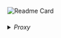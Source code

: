 ![Readme Card](https://github-readme-stats.vercel.app/api/pin?username=kako13&repo=design-patterns&show_icons=true&theme=codeSTACKr&hide_border=true&bg_color=00000000)

####

<details>
  <summary><i>Proxy</i></summary>
<ol>
<ln><details>
    <summary>Proxy Estático</summary>
<ol>

### Cenário

Temos a seguinte interface que define os métodos de saudação:

- ola
- tchau

> SaudacaoService
>```java
> public interface SaudacaoService {  
>    String ola(String name);  
>    String tchau();  
>}
> ```

E temos a classe que implementa a interface:
> SaudacaoServiceImpl
>```java
>public class SaudacaoServiceImpl implements SaudacaoService {  
>    @Override  
>    public String ola(String name) {  
>        return "Olá, " + name + "!";  
>    }  
> 
>    @Override  
>    public String tchau() {  
>        return "Tchau!!";  
>    }  
>}
>```

### Problema

Se quisermos controlar o acesso/alterar/estender o comportamento destes métodos, como adicionar informações de Log no
console, antes e depois da execução dos métodos sem alterar diretamente a implementação da classe `SaudacaoServiceImpl`,
ou de qualquer outra classe hipotética que não tenhamos acesso, podemos implementar um proxy.

### Solução

O Proxy Pattern consiste em:

- Tirar proveito da mesma interface do objeto em questão, fazendo sua implementação
- Instanciar e delegar à classe em questão a execução do método de interesse
- adicionar lógica antes ou depois da chamada do método de interesse
- Ou alterar o retorno desta delegação

> LoggingSaudacaoServiceImplProxy
>```java
>public class LoggingSaudacaoServiceImplProxy implements SaudacaoService {  
>    private SaudacaoService saudacaoService = new SaudacaoServiceImpl();  
>    @Override  
>    public String ola(String name) {  
>        System.out.println("Método ola foi chamado com o arg: " + name);  
>        String ola = saudacaoService.ola(name);  
>        System.out.println("Método ola devolveu " + ola);  
>        return ola;  
>    }  
>  
>    @Override  
>    public String tchau() {  
>        System.out.println("Método tchau foi chamado com o arg: \"null\"");  
>        String tchau = saudacaoService.tchau();  
>        System.out.println("Método tchau devolveu " + tchau);  
>        return tchau;  
>    }  
>}
>```

### Teste

> ProxyPatternClientTest
>```java
>public class ProxyPatternClientTest {  
>    public static void main(String[] args) {  
>  
>        SaudacaoService proxyService = new LoggingSaudacaoServiceImplProxy();  
>  
>        System.out.println("-------------------------------");  
>        System.out.println("Proxy: ");  
>        System.out.println(proxyService.ola("Mundo"));  
>        System.out.println("-------------------------------");  
>        System.out.println("Proxy: ");  
>        System.out.println(proxyService.tchau());  
>        System.out.println("-------------------------------");  
>    }  
>}
>```

### Saída

> Console
>```java
>-------------------------------
>Proxy: 
>Método ola foi chamado com o arg: Mundo
>Método ola devolveu Olá, Mundo!
>Olá, Mundo!
>-------------------------------
>Proxy: 
>Método tchau foi chamado com o arg: "null"
>Método tchau devolveu Tchau!!
>Tchau!!
>-------------------------------
>```

### Diagrama

![static-proxy-pattern.png](static-proxy-pattern.png)

### Conclusão

Agora toda vez que na classe `ProxyPatternClientTest` chamarmos os métodos `ola` ou `tchau` da
Interface `SaudacaoService`, serão invocados os métodos da classe referenciada `LoggingSaudacaoServiceImplProxy`. 
Nos dando a oportunidade de estender/modificar/alterar o comportamento da implementação da classe
de `EnglishGreetingService`.

</ol>
</details></ln>

####

<ln><details>
<summary>JDK Dynamic Proxy</summary>
<ol>

### Problema

> ❗️Aumento no número de classes
> 
> De acordo com a implementação Proxy Pattern - Estático (com interface), toda vez que
> precisarmos de um proxy para a `classeX`, precisaremos:
>
>- caso não exista uma interface sendo implementada e seja possível alterar a classe `classeX`:
   >	- faze-la implementar uma nova interface
>- criar uma nova classe `proxyX` para servir de proxy
>- fazê-la implementar a mesma interface da `classeX`
>- ao implementar a sobrescrita do método, delegar a instância da `classeX` a execução de seu método
>- e adicionar o comportamento desejado antes ou depois de delegar o método a `classeX`
>
> > 🚧 Se tivermos N classes para aplicar um comportamento, teremos N proxies implementados. E isso é um problema!

### Cenário

Temos a seguinte interface que define os métodos de saudações:
>GreetingService
>```java
>public interface GreetingService {  
>    String greet(String name);  
>    String goodbye();  
>}
>```

E temos a classe que implementa a interface:
>EnglishGreetingService
>```java
>public class EnglishGreetingService implements GreetingService {  
>    @Override  
>    public String greet(String name) {  
>        return "Hello, " + name + "!";  
>    }  
>  
>    @Override  
>    public String goodbye() {  
>        return "Goodbye!!!";  
>    }  
>}
>```

Queremos adicionar **informações de Log no console**, antes e depois da execução dos métodos sem alterar diretamente a implementação da classe `EnglishGreetingService`, ou de qualquer outra classe hipotética que não tenhamos acesso.

### Solução

Dado que queremos evitar implementar um proxy novo para cada classe, o Java já disponibiliza uma maneira dinâmica (programática) de criarmos proxies. Porém para isso utilizaremos:
- Reflection:
    - `InvocationHandler` (para controlar o acesso aos métodos)
    - `Proxy` (Objeto que representa o objeto original)

E precisaremos:
- Implementar um `InvocationHandler` para a funcionalidade de Log
- Criar uma `ProxyFactoryJDK` que nos proverá um proxy para qualquer objeto que possua uma interface:
    - **Vamos criar** uma factory de um Proxy (`java.lang.reflect.Proxy`) da biblioteca Reflection,  que trabalham com:
        - *Proxy*
            - *InvocationHandler*
            - *ClassLoader*
            - *Interface em Comum com o objeto de interesse*

> LoggingInvocationHandler
>```java
>public class LoggingInvocationHandler implements InvocationHandler {  
>    private Object target;  
>  
>    public LoggingInvocationHandler(Object target) {  
>        this.target = target;  
>    }  
>  
>    @Override  
>    public Object invoke(Object proxy, Method method, Object[] args) throws Throwable {  
>        System.out.println("Method " + method.getName()+ " was called with args: " +  
>                (args != null?Arrays.toString(args):"null")  
>        );  
>        Object result = method.invoke(target, args);  
>        System.out.println(  
>                "Method " + method.getName() + " returns: " + result  
>        );  
>        return result;  
>    }  
>}
>```

> ProxyFactoryJDK
>```java
>public class ProxyFactoryJDK {  
>    public static <T> T createProxy(T target, Class<T> interfaceClass) {  
>        return (T) Proxy.newProxyInstance(  
>                interfaceClass.getClassLoader(),  
>                new Class<?>[]{interfaceClass},  
>                new LoggingInvocationHandler(target));  
>    }  
>}
>```


### Teste

Desta forma poderemos criar proxies de qualquer classe que possua uma interface. Para validar o conceito, fizemos o teste tanto com:
- A classe e interface do caso de uso atual ("Hello, World!")
- Quanto a classe e interface do caso de uso Proxy Pattern - Estático (com interface) - ("Olá, Mundo!")

>Classe de Teste
>```java
>public class JDKDynamicProxyClientTest {  
>  
>    public static void main(String[] args) {  
>        GreetingService proxyService = ProxyFactoryJDK.createProxy(new EnglishGreetingService(), GreetingService.class);  
>        System.out.println("-------------------------------");  
>        System.out.println("Proxy: ");  
>        System.out.println(proxyService.greet("World"));  
>        System.out.println("-------------------------------");  
>        System.out.println("Proxy: ");  
>        System.out.println(proxyService.goodbye());  
>        System.out.println("-------------------------------");  
>  
>        SaudacaoService saudacaoService = ProxyFactoryJDK.createProxy(new SaudacaoServiceImpl(), SaudacaoService.class);  
>        System.out.println("-------------------------------");  
>        System.out.println("Proxy: ");  
>        System.out.println(saudacaoService.ola("Mundo"));  
>        System.out.println("-------------------------------");  
>        System.out.println("Proxy: ");  
>        System.out.println(saudacaoService.tchau());  
>        System.out.println("-------------------------------");  
>    }  
>}
>```

### Saída

>Console
>```java
>-------------------------------
>Proxy: 
>Method greet was called with args: [World]
>Method greet returns: Hello, World!
>Hello, World!
>-------------------------------
>Proxy: 
>Method goodbye was called with args: null
>Method goodbye returns: Goodbye!!!
>Goodbye!!!
>-------------------------------
>-------------------------------
>Proxy: 
>Method ola was called with args: [Mundo]
>Method ola returns: Olá, Mundo!
>Olá, Mundo!
>-------------------------------
>Proxy: 
>Method tchau was called with args: null
>Method tchau returns: Tchau!!
>Tchau!!
>-------------------------------
>```

### Diagrama

>![jdk-dynamic-proxy-pattern.png](jdk-dynamic-proxy-pattern.png)


### Conclusão

Agora toda vez que na classe `JDKDynamicProxyClient` chamarmos os métodos `greet` ou `goodbye` da Interface `GreetingService` serão invocados através do método ==**`invoke`**== da classe `LoggingInvocationHandler`.
Nos dando a oportunidade de estender/modificar/alterar o comportamento da implementação da classe de `EnglishGreetingService`.

</ol>
</details></ln>


####


<ln><details>
<summary>CGLib Proxy Pattern</summary>
<ol>

>❗️Necessidade de interface
> 
> De acordo com as implementações anteriormente abordadas, Proxy Pattern - Estático (com interface) e JDK Dynamic Proxy, toda vez que precisarmos de um proxy para uma `classeX`, precisaremos que a classe implemente uma interface.
> > 🚧 Ambas implementações exigem uma interface
> > O problema é que nem sempre a nossa `classeX` estará implementando uma interface. E nem sempre teremos acesso para editar a classe para fazê-la implementar uma interface para o propósito de criar o nosso proxy.
>


### Cenário

Diferente das implementações anteriores Proxy Pattern - Estático (com interface) e CGLib Proxy, temos a classe real que **não implementa nenhuma interface**, e possui os métodos:
- hola
- adios

> SaludosServiceImpl
> 
>```java
>public class SaludosServiceImpl {  
>    public String hola(String name) {  
>        return "Hola " + name + "!";  
>    }  
>  
>    public String adios() {  
>        return "Adiós!!";  
>    }  
>}
>```


### Solução

Desta vez:
- **vamos criar** uma factory de um proxy da CGLib e trabalha com:
    - Enhancer (Proxy CGLib)
        - MethodInterceptor
        - Reflection (de forma mais abstraída)


> ProxyFactoryCGLib  
> Cria um Interceptor do tipo CGLib `MethodInterceptor`
>```java
>public class LoggingMethodInteceptor implements MethodInterceptor {  
>    @Override  
>    public Object intercept(Object obj, Method method, Object[] args, MethodProxy methodProxy) throws Throwable {  
>        System.out.println("El método " + method.getName()+ " fue llamado com los args: " +  
>                (args != null? Arrays.toString(args):"null")  
>        );  
>        Object result = methodProxy.invokeSuper(obj, args);  
>        System.out.println(  
>                "El método " + method.getName() + " devolvió: " + result  
>        );  
>        return result;  
>    }  
>}
>```


> ProxyFactoryCGLib
> Devolve um Proxy do tipo CGLib `Enhancer`
>```java
>public class ProxyFactoryCGLib {  
>    public static <T> T createProxy(T target, Class<T> superclassType) {  
>        Enhancer enhancer = new Enhancer();  
>        enhancer.setSuperclass(superclassType);  
>        enhancer.setCallback(new LoggingMethodInteceptor());  
>        return (T) enhancer.create();  
>    }  
>}
>```


### Teste

> Classe de Teste
>```java
>public class CGLibProxyClientTest {  
>    public static void main(String[] args) {  
>        SaludosServiceImpl greetingServicePoxy = ProxyFactoryCGLib.createProxy(new SaludosServiceImpl(), SaludosServiceImpl.class);  
>  
>        System.out.println("-------------------------------");  
>        System.out.println("Proxy: ");  
>        System.out.println(greetingServicePoxy.hola("Mundo"));  
>        System.out.println("-------------------------------");  
>        System.out.println("Proxy: ");  
>        System.out.println(greetingServicePoxy.adios());  
>        System.out.println("-------------------------------");  
>    }  
>}
>```


### Saída

> Console
> ```java
> -------------------------------
> Proxy: 
> El método hola fue llamado com los args: [Mundo]
> El método hola devolvió: Hola Mundo!
> Hola Mundo!
> -------------------------------
> Proxy: 
> El método adios fue llamado com los args: []
> El método adios devolvió: Adiós!!
> Adiós!!
> -------------------------------
> ```

### Diagrama

> Diagrama
> ![cglib-proxy-pattern.png](cglib-proxy-pattern.png)

### Conclusão

Agora toda vez que na classe `CGLibProxyClientTest` chamarmos os métodos `hola` ou `adios` da instancia de `SaludosServiceImpl` a chamada será interceptada pelo método `intercept` da classe `LoggingMethodInterceptor`.
Nos dando a oportunidade de estender/modificar/alterar o comportamento da classe de `SaludosServiceImpl`.


</ol>
</details></ln>

####

